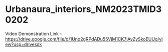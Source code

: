 # Urbanaura_interiors_NM2023TMID30202


Video Demonstration Link - https://drive.google.com/file/d/1Uno2gRPdADu55VjM1CK7jAyZySkoEUUo/view?usp=drivesdk
